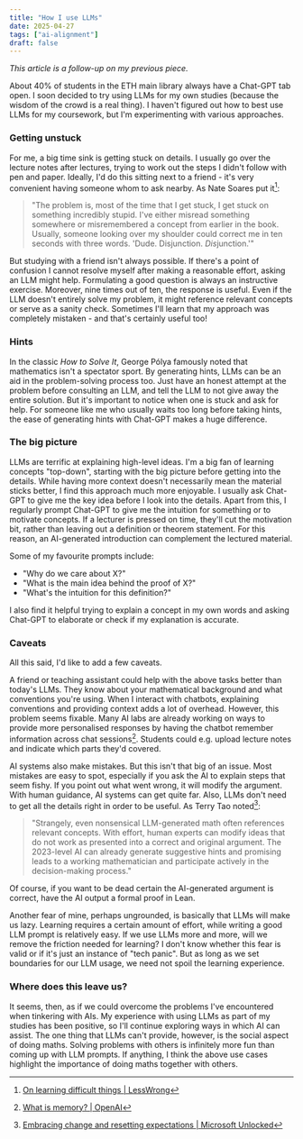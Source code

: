 ```yaml
---
title: "How I use LLMs"
date: 2025-04-27
tags: ["ai-alignment"]
draft: false
---
```


*This article is a follow-up on my previous piece.*

About 40% of students in the ETH main library always have a Chat-GPT tab open. I soon decided to try using LLMs for my own studies (because the wisdom of the crowd is a real thing). I haven't figured out how to best use LLMs for my coursework, but I'm experimenting with various approaches.

### Getting unstuck
For me, a big time sink is getting stuck on details. I usually go over the lecture notes after lectures, trying to work out the steps I didn't follow with pen and paper. Ideally, I'd do this sitting next to a friend - it's very convenient having someone whom to ask nearby. As Nate Soares put it[^1]:

> "The problem is, most of the time that I get stuck, I get stuck on something incredibly stupid. I've either misread something somewhere or misremembered a concept from earlier in the book. Usually, someone looking over my shoulder could correct me in ten seconds with three words. 'Dude. Disjunction. *Dis*junction.'"

But studying with a friend isn't always possible. If there's a point of confusion I cannot resolve myself after making a reasonable effort, asking an LLM might help. Formulating a good question is always an instructive exercise. Moreover, nine times out of ten, the response is useful. Even if the LLM doesn't entirely solve my problem, it might reference relevant concepts or serve as a sanity check. Sometimes I'll learn that my approach was completely mistaken - and that's certainly useful too!

### Hints
In the classic *How to Solve It*, George Pólya famously noted that mathematics isn't a spectator sport. By generating hints, LLMs can be an aid in the problem-solving process too. Just have an honest attempt at the problem before consulting an LLM, and tell the LLM to not give away the entire solution. But it's important to notice when one is stuck and ask for help. For someone like me who usually waits too long before taking hints, the ease of generating hints with Chat-GPT makes a huge difference.

### The big picture
LLMs are terrific at explaining high-level ideas. I'm a big fan of learning concepts "top-down", starting with the big picture before getting into the details. While having more context doesn't necessarily mean the material sticks better, I find this approach much more enjoyable. I usually ask Chat-GPT to give me the key idea before I look into the details. Apart from this, I regularly prompt Chat-GPT to give me the intuition for something or to motivate concepts. If a lecturer is pressed on time, they'll cut the motivation bit, rather than leaving out a definition or theorem statement. For this reason, an AI-generated introduction can complement the lectured material.

Some of my favourite prompts include:
- "Why do we care about X?"
- "What is the main idea behind the proof of X?"
- "What's the intuition for this definition?"

I also find it helpful trying to explain a concept in my own words and asking Chat-GPT to elaborate or check if my explanation is accurate.

### Caveats
All this said, I'd like to add a few caveats.

A friend or teaching assistant could help with the above tasks better than today's LLMs. They know about your mathematical background and what conventions you're using. When I interact with chatbots, explaining conventions and providing context adds a lot of overhead. However, this problem seems fixable. Many AI labs are already working on ways to provide more personalised responses by having the chatbot remember information across chat sessions[^2]. Students could e.g. upload lecture notes and indicate which parts they'd covered.

AI systems also make mistakes. But this isn't that big of an issue. Most mistakes are easy to spot, especially if you ask the AI to explain steps that seem fishy. If you point out what went wrong, it will modify the argument. With human guidance, AI systems can get quite far. Also, LLMs don't need to get all the details right in order to be useful. As Terry Tao noted[^3]:

> "Strangely, even nonsensical LLM-generated math often references relevant concepts. With effort, human experts can modify ideas that do not work as presented into a correct and original argument. The 2023-level AI can already generate suggestive hints and promising leads to a working mathematician and participate actively in the decision-making process."

Of course, if you want to be dead certain the AI-generated argument is correct, have the AI output a formal proof in Lean.

Another fear of mine, perhaps ungrounded, is basically that LLMs will make us lazy. Learning requires a certain amount of effort, while writing a good LLM prompt is relatively easy. If we use LLMs more and more, will we remove the friction needed for learning? I don't know whether this fear is valid or if it's just an instance of "tech panic". But as long as we set boundaries for our LLM usage, we need not spoil the learning experience.

### Where does this leave us?
It seems, then, as if we could overcome the problems I've encountered when tinkering with AIs. My experience with using LLMs as part of my studies has been positive, so I'll continue exploring ways in which AI can assist. The one thing that LLMs can't provide, however, is the social aspect of doing maths. Solving problems with others is infinitely more fun than coming up with LLM prompts. If anything, I think the above use cases highlight the importance of doing maths together with others.

[^1]: [On learning difficult things | LessWrong](https://www.lesswrong.com/posts/w5F4w8tNZc6LcBKRP/on-learning-difficult-things)
[^2]: [What is memory? | OpenAI](https://help.openai.com/en/articles/8983136-what-is-memory)
[^3]: [Embracing change and resetting expectations | Microsoft Unlocked](https://unlocked.microsoft.com/ai-anthology/terence-tao/)
